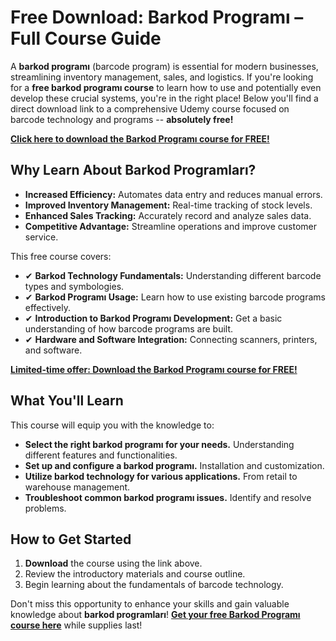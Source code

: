# Free Download: Barkod Programı – Full Course Guide

A **barkod programı** (barcode program) is essential for modern businesses, streamlining inventory management, sales, and logistics. If you're looking for a **free barkod programı course** to learn how to use and potentially even develop these crucial systems, you're in the right place! Below you'll find a direct download link to a comprehensive Udemy course focused on barcode technology and programs -- **absolutely free!**

[**Click here to download the Barkod Programı course for FREE!**](https://udemywork.com/barkod-programi)

## Why Learn About Barkod Programları?

*   **Increased Efficiency:** Automates data entry and reduces manual errors.
*   **Improved Inventory Management:** Real-time tracking of stock levels.
*   **Enhanced Sales Tracking:** Accurately record and analyze sales data.
*   **Competitive Advantage:** Streamline operations and improve customer service.

This free course covers:

*   ✔ **Barkod Technology Fundamentals:** Understanding different barcode types and symbologies.
*   ✔ **Barkod Programı Usage:** Learn how to use existing barcode programs effectively.
*   ✔ **Introduction to Barkod Programı Development:** Get a basic understanding of how barcode programs are built.
*   ✔ **Hardware and Software Integration:** Connecting scanners, printers, and software.

[**Limited-time offer: Download the Barkod Programı course for FREE!**](https://udemywork.com/barkod-programi)

## What You'll Learn

This course will equip you with the knowledge to:

*   **Select the right barkod programı for your needs.** Understanding different features and functionalities.
*   **Set up and configure a barkod programı.** Installation and customization.
*   **Utilize barkod technology for various applications.** From retail to warehouse management.
*   **Troubleshoot common barkod programı issues.** Identify and resolve problems.

## How to Get Started

1.  **Download** the course using the link above.
2.  Review the introductory materials and course outline.
3.  Begin learning about the fundamentals of barcode technology.

Don't miss this opportunity to enhance your skills and gain valuable knowledge about **barkod programları**! **[Get your free Barkod Programı course here](https://udemywork.com/barkod-programi)** while supplies last!
